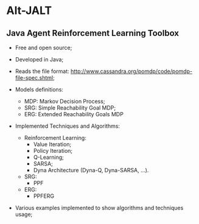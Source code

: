 Alt-JALT
======

## Java Agent Reinforcement Learning Toolbox

- Free and open source;
- Developed in Java;
- Reads the file format: <http://www.cassandra.org/pomdp/code/pomdp-file-spec.shtml>;
- Models definitions:
  - MDP: Markov Decision Process;
  - SRG: Simple Reachability Goal MDP;
  - ERG: Extended Reachability Goals MDP
- Implemented Techniques and Algorithms:
  - Reinforcement Learning:
    - Value Iteration;
    - Policy Iteration;
    - Q-Learning;
    - SARSA;
    - Dyna Architecture (Dyna-Q, Dyna-SARSA, ...).
  - SRG:
    - PPF
  - ERG:
    - PPFERG
    
- Various examples implemented to show algorithms and techniques usage;



